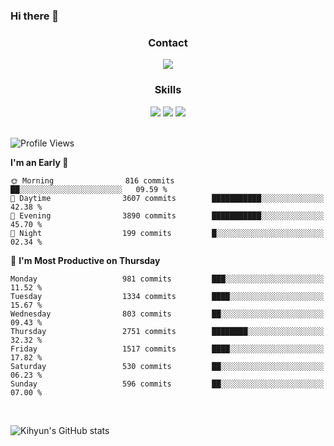 ### Hi there 👋

<!--
**Key5771/Key5771** is a ✨ _special_ ✨ repository because its `README.md` (this file) appears on your GitHub profile.

Here are some ideas to get you started:

- 🔭 I’m currently working on ...
- 🌱 I’m currently learning ...
- 👯 I’m looking to collaborate on ...
- 🤔 I’m looking for help with ...
- 💬 Ask me about ...
- 📫 How to reach me: ...
- 😄 Pronouns: ...
- ⚡ Fun fact: ...
-->

<h3 align="center">Contact</h3>
<div align="center">
  <a href="mailto:ksj57715@gmail.com"><img src="https://img.shields.io/badge/Gmail-D14836?style=for-the-badge&logo=gmail&logoColor=white"/></a>
</div>

<h3 align="center">Skills</h3>
<div align="center">
  <img src="https://img.shields.io/badge/iOS-000000?style=for-the-badge&logo=ios&logoColor=white"/>
  <img src="https://img.shields.io/badge/Swift-FA7343?style=for-the-badge&logo=swift&logoColor=white"/>
  <img src="https://img.shields.io/badge/Xcode-007ACC?style=for-the-badge&logo=Xcode&logoColor=white"/>
</div>

<br>

<!--START_SECTION:waka-->
![Profile Views](http://img.shields.io/badge/Profile%20Views-7-blue)

**I'm an Early 🐤** 

```text
🌞 Morning                816 commits         ██░░░░░░░░░░░░░░░░░░░░░░░   09.59 % 
🌆 Daytime                3607 commits        ███████████░░░░░░░░░░░░░░   42.38 % 
🌃 Evening                3890 commits        ███████████░░░░░░░░░░░░░░   45.70 % 
🌙 Night                  199 commits         █░░░░░░░░░░░░░░░░░░░░░░░░   02.34 % 
```
📅 **I'm Most Productive on Thursday** 

```text
Monday                   981 commits         ███░░░░░░░░░░░░░░░░░░░░░░   11.52 % 
Tuesday                  1334 commits        ████░░░░░░░░░░░░░░░░░░░░░   15.67 % 
Wednesday                803 commits         ██░░░░░░░░░░░░░░░░░░░░░░░   09.43 % 
Thursday                 2751 commits        ████████░░░░░░░░░░░░░░░░░   32.32 % 
Friday                   1517 commits        ████░░░░░░░░░░░░░░░░░░░░░   17.82 % 
Saturday                 530 commits         ██░░░░░░░░░░░░░░░░░░░░░░░   06.23 % 
Sunday                   596 commits         ██░░░░░░░░░░░░░░░░░░░░░░░   07.00 % 
```



<!--END_SECTION:waka-->

<br>


![Kihyun's GitHub stats](https://github-readme-stats.vercel.app/api?username=key5771&show_icons=true&theme=radical)

